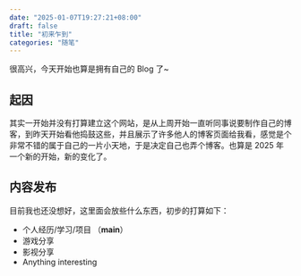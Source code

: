 ```yaml
---
date: "2025-01-07T19:27:21+08:00"
draft: false
title: "初来乍到"
categories: "随笔"
---
```


很高兴，今天开始也算是拥有自己的 Blog 了~

## 起因

其实一开始并没有打算建立这个网站，是从上周开始一直听同事说要制作自己的博客，到昨天开始看他捣鼓这些，并且展示了许多他人的博客页面给我看，感觉是个非常不错的属于自己的一片小天地，于是决定自己也弄个博客。也算是 2025 年一个新的开始，新的变化了。

## 内容发布

目前我也还没想好，这里面会放些什么东西，初步的打算如下：

-   个人经历/学习/项目 （**main**）
-   游戏分享
-   影视分享
-   Anything interesting
